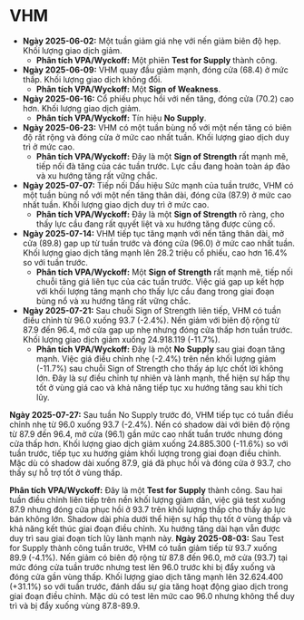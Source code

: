 # VHM

- **Ngày 2025-06-02:** Một tuần giảm giá nhẹ với nến giảm biên độ hẹp. Khối lượng giao dịch giảm.
    - **Phân tích VPA/Wyckoff:** Một phiên **Test for Supply** thành công.
- **Ngày 2025-06-09:** VHM quay đầu giảm mạnh, đóng cửa (68.4) ở mức thấp. Khối lượng giao dịch không đổi.
    - **Phân tích VPA/Wyckoff:** Một **Sign of Weakness**.
- **Ngày 2025-06-16:** Cổ phiếu phục hồi với nến tăng, đóng cửa (70.2) cao hơn. Khối lượng giao dịch giảm.
    - **Phân tích VPA/Wyckoff:** Tín hiệu **No Supply**.
- **Ngày 2025-06-23:** VHM có một tuần bùng nổ với một nến tăng có biên độ rất rộng và đóng cửa ở mức cao nhất tuần. Khối lượng giao dịch duy trì ở mức cao.
    - **Phân tích VPA/Wyckoff:** Đây là một **Sign of Strength** rất mạnh mẽ, tiếp nối đà tăng của các tuần trước. Lực cầu đang hoàn toàn áp đảo và xu hướng tăng rất vững chắc.
- **Ngày 2025-07-07:** Tiếp nối Dấu hiệu Sức mạnh của tuần trước, VHM có một tuần bùng nổ với một nến tăng thân dài, đóng cửa (87.9) ở mức cao nhất tuần. Khối lượng giao dịch duy trì ở mức cao.
    - **Phân tích VPA/Wyckoff:** Đây là một **Sign of Strength** rõ ràng, cho thấy lực cầu đang rất quyết liệt và xu hướng tăng được củng cố.
- **Ngày 2025-07-14:** VHM tiếp tục tăng mạnh với nến tăng thân dài, mở cửa (89.8) gap up từ tuần trước và đóng cửa (96.0) ở mức cao nhất tuần. Khối lượng giao dịch tăng mạnh lên 28.2 triệu cổ phiếu, cao hơn 16.4% so với tuần trước.
    - **Phân tích VPA/Wyckoff:** Một **Sign of Strength** rất mạnh mẽ, tiếp nối chuỗi tăng giá liên tục của các tuần trước. Việc giá gap up kết hợp với khối lượng tăng mạnh cho thấy lực cầu đang trong giai đoạn bùng nổ và xu hướng tăng rất vững chắc.
- **Ngày 2025-07-21:** Sau chuỗi Sign of Strength liên tiếp, VHM có tuần điều chỉnh từ 96.0 xuống 93.7 (-2.4%). Nến giảm với biên độ rộng từ 87.9 đến 96.4, mở cửa gap up nhẹ nhưng đóng cửa thấp hơn tuần trước. Khối lượng giao dịch giảm xuống 24.918.119 (-11.7%).
    - **Phân tích VPA/Wyckoff:** Đây là một **No Supply** sau giai đoạn tăng mạnh. Việc giá điều chỉnh nhẹ (-2.4%) trên nền khối lượng giảm (-11.7%) sau chuỗi Sign of Strength cho thấy áp lực chốt lời không lớn. Đây là sự điều chỉnh tự nhiên và lành mạnh, thể hiện sự hấp thụ tốt ở vùng giá cao và khả năng tiếp tục xu hướng tăng sau khi tích lũy.


**Ngày 2025-07-27:** Sau tuần No Supply trước đó, VHM tiếp tục có tuần điều chỉnh nhẹ từ 96.0 xuống 93.7 (-2.4%). Nến có shadow dài với biên độ rộng từ 87.9 đến 96.4, mở cửa (96.1) gần mức cao nhất tuần trước nhưng đóng cửa thấp hơn. Khối lượng giao dịch giảm xuống 24.885.300 (-11.6%) so với tuần trước, tiếp tục xu hướng giảm khối lượng trong giai đoạn điều chỉnh. Mặc dù có shadow dài xuống 87.9, giá đã phục hồi và đóng cửa ở 93.7, cho thấy sự hỗ trợ tốt ở vùng thấp.

**Phân tích VPA/Wyckoff:** Đây là một **Test for Supply** thành công. Sau hai tuần điều chỉnh liên tiếp trên nền khối lượng giảm dần, việc giá test xuống 87.9 nhưng đóng cửa phục hồi ở 93.7 trên khối lượng thấp cho thấy áp lực bán không lớn. Shadow dài phía dưới thể hiện sự hấp thụ tốt ở vùng thấp và khả năng kết thúc giai đoạn điều chỉnh. Xu hướng tăng dài hạn vẫn được duy trì sau giai đoạn tích lũy lành mạnh này.
**Ngày 2025-08-03:** Sau Test for Supply thành công tuần trước, VHM có tuần giảm tiếp từ 93.7 xuống 89.9 (-4.1%). Nến giảm có biên độ rộng từ 87.8 đến 96.0, mở cửa (93.7) tại mức đóng cửa tuần trước nhưng test lên 96.0 trước khi bị đẩy xuống và đóng cửa gần vùng thấp. Khối lượng giao dịch tăng mạnh lên 32.624.400 (+31.1%) so với tuần trước, đánh dấu sự gia tăng hoạt động giao dịch trong giai đoạn điều chỉnh. Mặc dù có test lên mức cao 96.0 nhưng không thể duy trì và bị đẩy xuống vùng 87.8-89.9.
